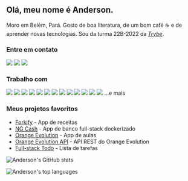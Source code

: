 ## Olá, meu nome é Anderson.

Moro em Belém, Pará. Gosto de boa literatura, de um bom café ☕ e de aprender novas tecnologias. Sou da turma 22B-2022 da _[Trybe](https://www.betrybe.com/)_.

### Entre em contato
<a href="mailto:andersonfpcorrea@gmail.com"><img src="https://img.shields.io/badge/Gmail-D14836?style=for-the-badge&logo=gmail&logoColor=white"></a> <a href="https://www.linkedin.com/in/andersonfpcorrea/"><img src="https://img.shields.io/badge/LinkedIn-0077B5?style=for-the-badge&logo=linkedin&logoColor=white"></a> <a href="https://cv-andersonfpcorrea.pages.dev/index.br"><img src="https://img.shields.io/badge/portfolio-0A0A0A?style=for-the-badge&logo=dev.to&logoColor=white"></a> 

### Trabalho com
<img src="https://img.shields.io/badge/HTML5-E34F26?style=for-the-badge&logo=html5&logoColor=white"> <img src="https://img.shields.io/badge/CSS3-1572B6?style=for-the-badge&logo=css3&logoColor=white"> <img src="https://img.shields.io/badge/Tailwind_CSS-38B2AC?style=for-the-badge&logo=tailwind-css&logoColor=white"> <img src="https://img.shields.io/badge/Sass-CC6699?style=for-the-badge&logo=sass&logoColor=white"> <img src="https://img.shields.io/badge/JavaScript-F7DF1E?style=for-the-badge&logo=javascript&logoColor=black"> <img src="https://shields.io/badge/TypeScript-3178C6?logo=TypeScript&logoColor=FFF&style=for-the-badge"> <img src="https://img.shields.io/badge/React-20232A?style=for-the-badge&logo=react&logoColor=61DAFB"> <img src="https://img.shields.io/badge/Jest-323330?style=for-the-badge&logo=Jest&logoColor=white"> <img src="https://img.shields.io/badge/Node.js-43853D?style=for-the-badge&logo=node.js&logoColor=white"> <img src="https://img.shields.io/badge/mocha.js-323330?style=for-the-badge&logo=mocha&logoColor=Brown"> <img src="https://img.shields.io/badge/MySQL-005C84?style=for-the-badge&logo=mysql&logoColor=white"> <img src="https://img.shields.io/badge/Sequelize-52B0E7?logo=sequelize&logoColor=fff&style=for-the-badge"> <img src="https://img.shields.io/badge/docker-%230db7ed.svg?style=for-the-badge&logo=docker&logoColor=white"> 
...e mais

### Meus projetos favoritos
* <a href="https://github.com/andersonfpcorrea/recipes-app">Forkify</a> - App de receitas
* <a href="https://github.com/andersonfpcorrea/ng-cash">NG Cash</a> - App de banco full-stack dockerizado
* <a href="https://github.com/andersonfpcorrea/orange-evolution-front">Orange Evolution</a> - App de aulas
* <a href="https://github.com/andersonfpcorrea/orange-evolution-back">Orange Evolution API</a> - API REST do Orange Evolution
* <a href="https://github.com/andersonfpcorrea/todo-list-react-aws">Full-stack Todo</a> - Lista de tarefas

![Anderson's GitHub stats](https://github-readme-stats.vercel.app/api?username=andersonfpcorrea&count_private=true)

![Anderson's top languages](https://github-readme-stats.vercel.app/api/top-langs/?username=andersonfpcorrea)

